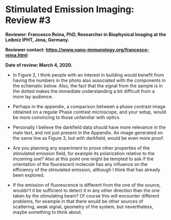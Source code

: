 # Stimulated Emission Imaging: Review #3

**Reviewer: Francesco Reina, PhD, Researcher in Biophysical Imaging at the Leibniz IPHT, Jena, Germany.**

**Reviewer contact: https://www.nano-immunology.org/francesco-reina.html**

**Date of review: March 4, 2020.**

* In Figure 2, I think people with an interest in building would  benefit from having the numbers in the photo also associated with the  components in the schematic below. Also, the fact that the signal from the sample is in the dotted makes the immediate understanding a bit  difficult from a more lay audience.

* Perhaps in the appendix, a comparison between a phase contrast image obtained on a regular Phase contrast microscope, and your setup, would be more convincing to those unfamiliar with optics.

* Personally I believe the darkfield data should have more relevance in the main text, and not just present in the Appendix. An image generated on the same line as Figure 3, but with darkfield, would be even more proof.

* Are you planning any experiment to prove other properties of the stimulated emission field, for example its polarization relative to the incoming one? Also at this point one might be tempted to ask if the orientation of the fluorescent molecule has any influence on the efficiency of the stimulated emission, although I think that has already been explored.

* If the emission of fluorescence is different from the one of the source, wouldn't it be sufficient to detect it in any other direction than the one taken by the stimulating beam? Of course this will encounter different problems, for example in that there would be other sources of scattering, weak signal, geometry of the system, but nevertheless, maybe something to think about.